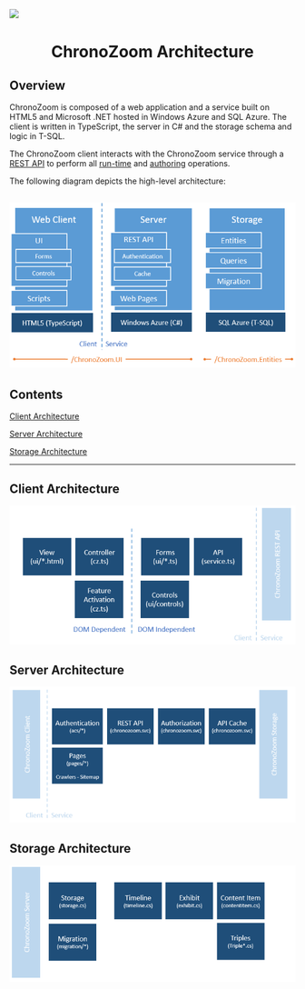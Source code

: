 ![](images/CZ_beta_logo.png)
<center><h1>ChronoZoom Architecture</h1></center>

## Overview ##

ChronoZoom is composed of a web application and a service built on HTML5 and Microsoft .NET hosted in Windows Azure and SQL Azure. The client is written in TypeScript, the server in C# and the storage schema and logic in T-SQL.

The ChronoZoom client interacts with the ChronoZoom service through a [REST API](https://github.com/alterm4nn/ChronoZoom/blob/master/Doc/ChronoZoom_REST_API.md "REST API") to perform all [run-time](https://github.com/alterm4nn/ChronoZoom/blob/master/Doc/User_Guide.md "run-time") and [authoring](https://github.com/alterm4nn/ChronoZoom/blob/master/Doc/ChronoZoom_Authoring_Guide.md "authoring") operations.

The following diagram depicts the high-level architecture:

![Login](images/architecture_overview.png)
----------

## Contents ##

[Client Architecture](#client-architecture)

[Server Architecture](#server-architecture)

[Storage Architecture](#storage-architecture)

----------

## Client Architecture ##

![Login](images/architecture_client.png)

## Server Architecture ##

![Login](images/architecture_server.png)

## Storage Architecture ##

![Login](images/architecture_storage.png)
